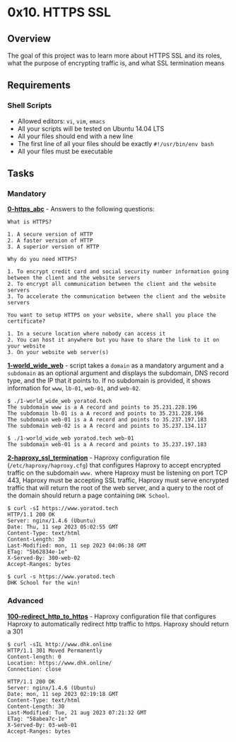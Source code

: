 # 0x10. HTTPS SSL

## Overview
The goal of this project was to learn more about HTTPS SSL and its roles, what the purpose of encrypting traffic is, and what SSL termination means

## Requirements
### Shell Scripts
* Allowed editors: `vi`, `vim`, `emacs`
* All your scripts will be tested on Ubuntu 14.04 LTS
* All your files should end with a new line
* The first line of all your files should be exactly `#!/usr/bin/env bash`
* All your files must be executable

## Tasks
### Mandatory
**[0-https_abc](0-https_abc)** - Answers to the following questions:
```
What is HTTPS?

1. A secure version of HTTP
2. A faster version of HTTP
3. A superior version of HTTP

Why do you need HTTPS?

1. To encrypt credit card and social security number information going between the client and the website servers
2. To encrypt all communication between the client and the website servers
3. To accelerate the communication between the client and the website servers

You want to setup HTTPS on your website, where shall you place the certificate?

1. In a secure location where nobody can access it
2. You can host it anywhere but you have to share the link to it on your website
3. On your website web server(s)
```

**[1-world_wide_web](1-world_wide_web)** - script takes a `domain` as a mandatory argument and a `subdomain` as an optional argument and displays the subdomain, DNS record type, and the IP that it points to. If no subdomain is provided, it shows information for `www`, `lb-01`, `web-01`, and `web-02`.
```
$ ./1-world_wide_web yoratod.tech
The subdomain www is a A record and points to 35.231.228.196
The subdomain lb-01 is a A record and points to 35.231.228.196
The subdomain web-01 is a A record and points to 35.237.197.183
The subdomain web-02 is a A record and points to 35.237.134.117

$ ./1-world_wide_web yoratod.tech web-01
The subdomain web-01 is a A record and points to 35.237.197.183
```

**[2-haproxy_ssl_termination](2-haproxy_ssl_termination)** - Haproxy configuration file (`/etc/haproxy/haproxy.cfg`) that configures Haproxy to accept encrypted traffic on the subdomain `www.` where Haproxy must be listening on port TCP 443, Haproxy must be accepting SSL traffic, Haproxy must serve encrypted traffic that will return the root of the web server, and a query to the root of the domain should return a page containing `DHK School`.
```
$ curl -sI https://www.yoratod.tech
HTTP/1.1 200 OK
Server: nginx/1.4.6 (Ubuntu)
Date: Thu, 11 sep 2023 05:02:55 GMT
Content-Type: text/html
Content-Length: 30
Last-Modified: mon, 11 sep 2023 04:06:38 GMT
ETag: "5b62834e-1e"
X-Served-By: 300-web-02
Accept-Ranges: bytes

$ curl -s https://www.yoratod.tech
DHK School for the win!
```

### Advanced
**[100-redirect_http_to_https](100-redirect_http_to_https)** - Haproxy configuration file that configures Haproxy to automatically redirect http traffic to https. Haproxy should return a 301
```
$ curl -sIL http://www.dhk.online
HTTP/1.1 301 Moved Permanently
Content-length: 0
Location: https://www.dhk.online/
Connection: close

HTTP/1.1 200 OK
Server: nginx/1.4.6 (Ubuntu)
Date: mon, 11 sep 2023 02:19:18 GMT
Content-Type: text/html
Content-Length: 30
Last-Modified: Tue, 21 aug 2023 07:21:32 GMT
ETag: "58abea7c-1e"
X-Served-By: 03-web-01
Accept-Ranges: bytes
```

